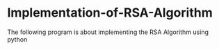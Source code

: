 # Implementation-of-RSA-Algorithm
The following program is about implementing the RSA Algorithm using python
